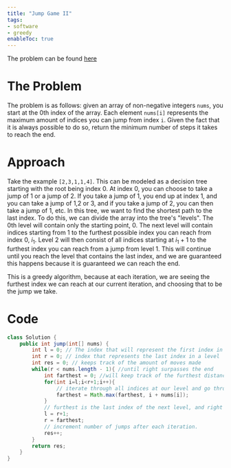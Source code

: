 ```yaml
---
title: "Jump Game II"
tags:
- software
- greedy
enableToc: true
---
```

The problem can be found [here](https://leetcode.com/problems/jump-game-ii/)

# The Problem
The problem is as follows: given an array of non-negative integers `nums`, you start at the 0th index of the array. Each element `nums[i]` represents the maximum amount of indices you can jump from index `i`. Given the fact that it is always possible to do so, return the minimum number of steps it takes to reach the end.

# Approach
Take the example `[2,3,1,1,4]`. This can be modeled as a decision tree starting with the root being index 0. At index 0, you can choose to take a jump of 1 or a jump of 2. If you take a jump of 1, you end up at index 1, and you can take a jump of 1,2 or 3, and if you take a jump of 2, you can then take a jump of 1, etc. In this tree, we want to find the shortest path to the last index. To do this, we can divide the array into the tree's "levels". The 0th level will contain only the starting point, 0. The next level will contain indices starting from 1 to the furthest possible index you can reach from index 0, $i_1$. Level 2 will then consist of all indices starting at $i_1 + 1$ to the furthest index you can reach from a jump from level 1. This will continue until you reach the level that contains the last index, and we are guaranteed this happens because it is guaranteed we can reach the end.

This is a greedy algorithm, because at each iteration, we are seeing the furthest index we can reach at our current iteration, and choosing that to be the jump we take.
# Code
```java
class Solution {
    public int jump(int[] nums) {
        int l = 0; // The index that will represent the first index in a level
        int r = 0; // index that represents the last index in a level
        int res = 0; // keeps track of the amount of moves made
        while(r < nums.length - 1){ //until right surpasses the end
            int farthest = 0; //will keep track of the furthest distance we can go from our level
            for(int i=l;i<r+1;i++){
                // iterate through all indices at our level and go through their max jumps to see the furthest we can go
                farthest = Math.max(farthest, i + nums[i]); 
            }
            // furthest is the last index of the next level, and right + 1 is the first index of the next level.
            l = r+1;
            r = farthest;
            // increment number of jumps after each iteration.
            res++;
        }
        return res;
    }
}
```
